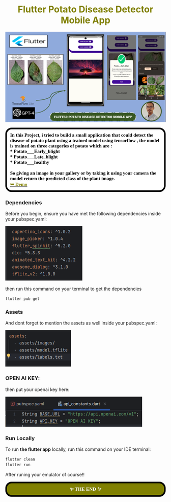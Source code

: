 <div align="center">
  
  <h1 style='color:olive' align='center'>
    Flutter Potato Disease Detector Mobile App
  </h1>

![Flutter app Demo](mobile-app/Header.png "Demo")
  
</div>

<div style="background-color:white; color:black; font-size:15px; font-family:Comic Sans MS; padding:10px; border: 5px solid black;font-weight:bold;border-radius: 20px;">
    In this Project, i tried to build a small application that could detect the disease of potato plant using a trained model using tensorflow , the model is trained on three categories of potato which are : <br>
      * Potato___Early_blight<br>
      * Potato___Late_blight<br>
      * Potato___healthy<br><br>
    So giving an image in your gallery or by taking it using your camera the model return the predicted class of the plant image.<br>
  <a href="https://youtu.be/pwwf8YHHoQk"><strong style="color:olive">➥ Demo </strong></a>
</div>


### Dependencies

Before you begin, ensure you have met the following dependencies inside your pubspec.yaml:

![Dependencies](mobile-app/assets/images/dependencies.png "Dependencies")

then run this command on your terminal to get the dependencies
```bash
flutter pub get
```

### Assets

And dont forget to mention the assets as well inside your pubspec.yaml:

![assets](mobile-app/assets/images/assets.png "assets")


### OPEN AI KEY:

then put your openai key here:

![assets](mobile-app/assets/images/key.png "assets")

### Run Locally

To run **the flutter app** locally, run this command on your IDE terminal:

```bash
flutter clean
flutter run
```
After runing your emulator of course!!


<div style="background-color:olive; color:white; font-size:15px; font-family:Comic Sans MS; padding:10px; border: 5px solid black;font-weight:bold;border-radius: 20px;text-align:center"> ✨ THE END ✨</div><br>
